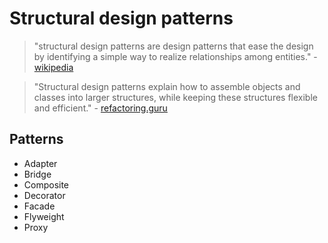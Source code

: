 # Structural design patterns

> "structural design patterns are design patterns that ease the design by identifying a simple way to realize relationships among entities." - [wikipedia](https://en.wikipedia.org/wiki/Structural_pattern)

> "Structural design patterns explain how to assemble objects and classes into larger structures, while keeping these structures flexible and efficient." - [refactoring.guru](https://refactoring.guru/design-patterns/structural-patterns)

## Patterns

* Adapter
* Bridge
* Composite
* Decorator
* Facade
* Flyweight
* Proxy